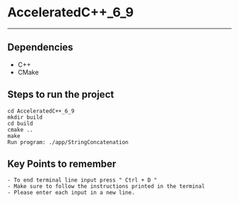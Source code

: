 # AcceleratedC++_6_9
---

## Dependencies
- C++ 
- CMake


## Steps to run the project
```
cd AcceleratedC++_6_9
mkdir build
cd build
cmake ..
make
Run program: ./app/StringConcatenation
```

## Key Points to remember
```
- To end terminal line input press " Ctrl + D "
- Make sure to follow the instructions printed in the terminal
- Please enter each input in a new line.
```

